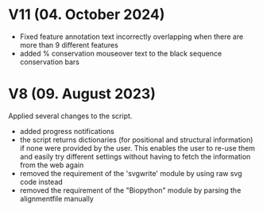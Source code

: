 # V11 (04. October 2024)
- Fixed feature annotation text incorrectly overlapping when there are more than 9 different features
- added % conservation mouseover text to the black sequence conservation bars

# V8 (09. August 2023)
Applied several changes to the script.
- added progress notifications
- the script returns dictionaries (for positional and structural information) if none were provided by the user. This enables the user to re-use them and easily try different settings without having to fetch the information from the web again
- removed the requirement of the 'svgwrite' module by using raw svg code instead
- removed the requirement of the "Biopython" module by parsing the alignmentfile manually
